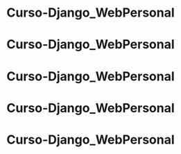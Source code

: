 # Curso-Django_WebPersonal
# Curso-Django_WebPersonal
# Curso-Django_WebPersonal
# Curso-Django_WebPersonal
# Curso-Django_WebPersonal
